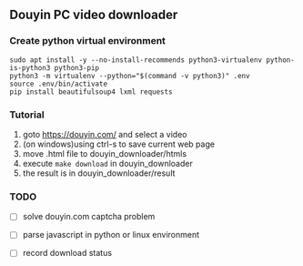 Douyin PC video downloader
---------------------------
### Create python virtual environment
```
sudo apt install -y --no-install-recommends python3-virtualenv python-is-python3 python3-pip
python3 -m virtualenv --python="$(command -v python3)" .env
source .env/bin/activate
pip install beautifulsoup4 lxml requests
```

### Tutorial
1. goto https://douyin.com/ and select a video
2. (on windows)using ctrl-s to save current web page
3. move .html file to douyin_downloader/htmls
4. execute `make download` in douyin_downloader
5. the result is in douyin_downloader/result

### TODO
+ [ ] solve douyin.com captcha problem
+ [ ] parse javascript in python or linux environment
+ [ ] record download status

